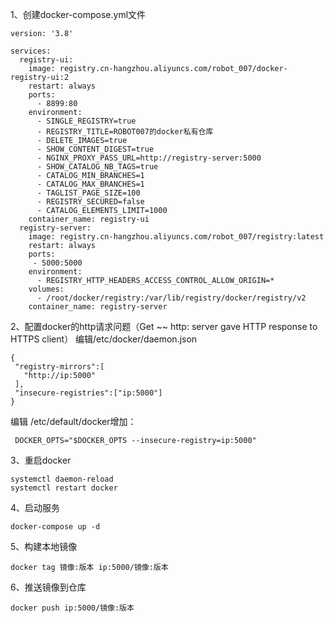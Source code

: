 1、创建docker-compose.yml文件
```
version: '3.8'

services:
  registry-ui:
    image: registry.cn-hangzhou.aliyuncs.com/robot_007/docker-registry-ui:2
    restart: always
    ports:
      - 8899:80
    environment:
      - SINGLE_REGISTRY=true
      - REGISTRY_TITLE=ROBOT007的docker私有仓库
      - DELETE_IMAGES=true
      - SHOW_CONTENT_DIGEST=true
      - NGINX_PROXY_PASS_URL=http://registry-server:5000
      - SHOW_CATALOG_NB_TAGS=true
      - CATALOG_MIN_BRANCHES=1
      - CATALOG_MAX_BRANCHES=1
      - TAGLIST_PAGE_SIZE=100
      - REGISTRY_SECURED=false
      - CATALOG_ELEMENTS_LIMIT=1000
    container_name: registry-ui
  registry-server:
    image: registry.cn-hangzhou.aliyuncs.com/robot_007/registry:latest
    restart: always
    ports:
     - 5000:5000
    environment:
      - REGISTRY_HTTP_HEADERS_ACCESS_CONTROL_ALLOW_ORIGIN=*
    volumes:
      - /root/docker/registry:/var/lib/registry/docker/registry/v2
    container_name: registry-server
```
2、配置docker的http请求问题（Get ~~ http: server gave HTTP response to HTTPS client）
编辑/etc/docker/daemon.json
```
{
 "registry-mirrors":[
   "http://ip:5000"
 ],
 "insecure-registries":["ip:5000"] 
}
```
编辑 /etc/default/docker增加：
```
 DOCKER_OPTS="$DOCKER_OPTS --insecure-registry=ip:5000"
```
3、重启docker
```
systemctl daemon-reload
systemctl restart docker
```
4、启动服务
```
docker-compose up -d
```
5、构建本地镜像
```
docker tag 镜像:版本 ip:5000/镜像:版本
```
6、推送镜像到仓库
```
docker push ip:5000/镜像:版本
```